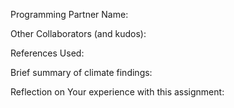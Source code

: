 Programming Partner Name:

Other Collaborators (and kudos):

References Used:

Brief summary of climate findings:

Reflection on Your experience with this assignment:
    